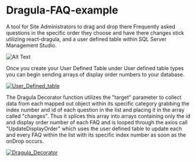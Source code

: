 # Dragula-FAQ-example
A tool for Site Administrators to drag and drop there Frequently asked questions in the specific order they choose and have there changes stick utilizing react-dragula, and a user defined table within SQL Server Management Studio.

![Alt Text](https://media.giphy.com/media/1wX9bI6KabpmF9F2x3/giphy.gif)

Once you create your User Defined Table under User defined table types you can begin sending arrays of display order numbers to your database. 

<a href="https://ibb.co/d7wmZd"><img src="https://preview.ibb.co/nzLDEd/User_Defined_table.png" alt="User_Defined_table" border="0"></a>

The Dragula Decorator function utilizes the "target" parameter to collect data from each mapped out object within its specific category grabbing the index number and id of each question in the list and placing it in the array called "changes". Thus it splices this array into arrays containing only the id and display order number of each FAQ and is looped through the axios call "UpdateDisplayOrder" which uses the user defined table to update each and every FAQ within the list with its specific index number as soon as the onDrop occurs. 

<a href="https://ibb.co/iwfKny"><img src="https://preview.ibb.co/cXbs7y/Dragula_Decorator.png" alt="Dragula_Decorator" border="0"></a>
